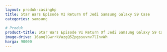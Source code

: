 ```yaml
---
layout: produk-casinghp
title: Star Wars Episode VI Return Of Jedi Samsung Galaxy S9 Case
categories: samsung

# Produk
product-title: Star Wars Episode VI Return Of Jedi Samsung Galaxy S9 Case
image-drive: 16aoqlGwrrkVazgQ5Zpgssuvnv7lInvWh
harga: 90000
---
```


